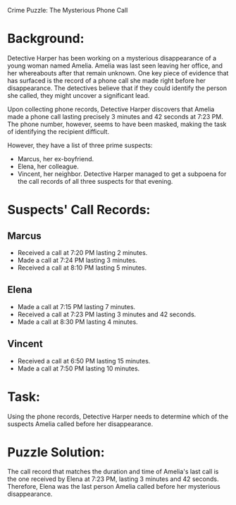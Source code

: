 Crime Puzzle: The Mysterious Phone Call

# Background:
Detective Harper has been working on a mysterious disappearance of a young woman named Amelia. Amelia was last seen leaving her office, and her whereabouts after that remain unknown. One key piece of evidence that has surfaced is the record of a phone call she made right before her disappearance. The detectives believe that if they could identify the person she called, they might uncover a significant lead.

Upon collecting phone records, Detective Harper discovers that Amelia made a phone call lasting precisely 3 minutes and 42 seconds at 7:23 PM. The phone number, however, seems to have been masked, making the task of identifying the recipient difficult.

However, they have a list of three prime suspects:

- Marcus, her ex-boyfriend.
- Elena, her colleague.
- Vincent, her neighbor.
Detective Harper managed to get a subpoena for the call records of all three suspects for that evening.

# Suspects' Call Records:

## Marcus

- Received a call at 7:20 PM lasting 2 minutes.
- Made a call at 7:24 PM lasting 3 minutes.
- Received a call at 8:10 PM lasting 5 minutes.

## Elena

- Made a call at 7:15 PM lasting 7 minutes.
- Received a call at 7:23 PM lasting 3 minutes and 42 seconds.
- Made a call at 8:30 PM lasting 4 minutes.

## Vincent

- Received a call at 6:50 PM lasting 15 minutes.
- Made a call at 7:50 PM lasting 10 minutes.

# Task:
Using the phone records, Detective Harper needs to determine which of the suspects Amelia called before her disappearance.

# Puzzle Solution:
The call record that matches the duration and time of Amelia's last call is the one received by Elena at 7:23 PM, lasting 3 minutes and 42 seconds. Therefore, Elena was the last person Amelia called before her mysterious disappearance.
